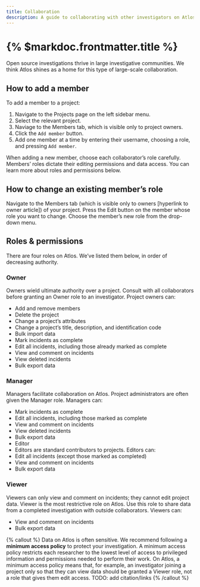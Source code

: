 ```yaml
---
title: Collaboration
description: A guide to collaborating with other investigators on Atlos. 
---
```


# {% $markdoc.frontmatter.title %}

Open source investigations thrive in large investigative communities. We think Atlos shines as a home for this type of large-scale collaboration. 

## How to add a member 
To add a member to a project: 
1. Navigate to the Projects page on the left sidebar menu.
2. Select the relevant project. 
3. Naviage to the Members tab, which is visible only to project owners.
4. Click the `Add member` button. 
5. Add one member at a time by entering their username, choosing a role, and pressing `Add member`. 

When adding a new member, choose each collaborator’s role carefully. Members’ roles dictate their editing permissions and data access. You can learn more about roles and permissions below.

## How to change an existing member’s role
Navigate to the Members tab (which is visible only to owners [hyperlink to owner article]) of your project. Press the Edit button on the member whose role you want to change. Choose the member’s new role from the drop-down menu.

## Roles & permissions
There are four roles on Atlos. We’ve listed them below, in order of decreasing authority.

### Owner
Owners wield ultimate authority over a project. Consult with all collaborators before granting an Owner role to an investigator. Project owners can:
- Add and remove members 
- Delete the project 
- Change a project’s attributes 
- Change a project’s title, description, and identification code
- Bulk import data
- Mark incidents as complete
- Edit all incidents, including those already marked as complete 
- View and comment on incidents
- View deleted incidents
- Bulk export data

### Manager
Managers facilitate collaboration on Atlos. Project administrators are often given the Manager role. Managers can:
- Mark incidents as complete
- Edit all incidents, including those marked as complete
- View and comment on incidents
- View deleted incidents
- Bulk export data
- Editor
- Editors are standard contributors to projects. Editors can:
- Edit all incidents (except those marked as completed)
- View and comment on incidents
- Bulk export data

### Viewer
Viewers can only view and comment on incidents; they cannot edit project data. Viewer is the most restrictive role on Atlos. Use this role to share data from a completed investigation with outside collaborators. Viewers can:
- View and comment on incidents
- Bulk export data


{% callout %}
Data on Atlos is often sensitive. We recommend following a **minimum access policy** to protect your investigation. A minimum access policy restricts each researcher to the lowest level of access to privileged information and permissions needed to perform their work. 
On Atlos, a minimum access policy means that, for example, an investigator joining a project only so that they can view data should be granted a Viewer role, not a role that gives them edit access. TODO: add citation/links
{% /callout %}